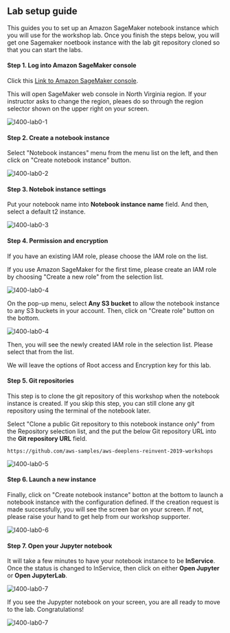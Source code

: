 ## Lab setup guide

This guides you to set up an Amazon SageMaker notebook instance which you will use for the workshop lab. Once you finish the steps below, you will get one Sagemaker noetbook instance with the lab git repository cloned so that you can start the labs.

#### Step 1. Log into Amazon SageMaker console

Click this <a href="https://console.aws.amazon.com/sagemaker/home?region=us-east-1" target="_blank">Link to Amazon SageMaker console</a>.

This will open SageMaker web console in North Virginia region. If your instructor asks to change the region, pleaes do so through the region selector shown on the upper right on your screen.

![l400-lab0-1](../AIM405-Advanced/Lab0/images/l400-lab0-1.png)



#### Step 2. Create a notebook instance

Select "Notebook instances" menu from the menu list on the left, and then click on "Create notebook instance" button.

![l400-lab0-2](../AIM405-Advanced/lab0/images/l400-lab0-2.png)

#### Step 3. Notebok instance settings

Put your notebook name into **Notebook instance name** field. And then, select a default t2 instance. 
<!---choose GPU ML instance type from the **Notebook instance type** list. GPU is needed because an image classification model using MobileNet will be trained. If you cannot choose GPU for some reason, you can still do the lab but the training will be much slower. --->

![l400-lab0-3](../AIM405-Advanced/Lab0/images/l400-lab0-3-2.png)

#### Step 4. Permission and encryption

If you have an existing IAM role, please choose the IAM role on the list.

If you use Amazon SageMaker for the first time, please create an IAM role by choosing "Create a new role" from the selection list.

![l400-lab0-4](../AIM405-Advanced/Lab0/images/l400-lab0-4.png)

On the pop-up menu, select **Any S3 bucket** to allow the notebook instance to any S3 buckets in your account. Then, click on "Create role" button on the bottom.

![l400-lab0-4](../AIM405-Advanced/Lab0/images/l400-lab0-4-2.png)

Then, you will see the newly created IAM role in the selection list. Please select that from the list.

We will leave the options of Root access and Encryption key for this lab.

#### Step 5. Git repositories

This step is to clone the git repository of this workshop when the notebook instance is created. If you skip this step, you can still clone any git repository using the terminal of the notebook later.

Select "Clone a public Git repository to this notebook instance only" from the Repository selection list, and the put the below Git repository URL into the **Git repository URL** field.

```
https://github.com/aws-samples/aws-deeplens-reinvent-2019-workshops
```

![l400-lab0-5](../AIM405-Advanced/Lab0/images/l400-lab0-5.png)

#### Step 6. Launch a new instance

Finally, click on "Create notebook instance" botton at the bottom to launch a notebook instance with the configuration defined. If the creation request is made successfully, you will see the screen bar on your screen. If not, please raise your hand to get help from our workshop supporter.

![l400-lab0-6](../AIM405-Advanced/Lab0/images/l400-lab0-6.png)

#### Step 7. Open your Jupyter notebook

It will take a few minutes to have your notebook instance to be **InService**. Once the status is changed to InService, then click on either **Open Jupyter** or **Open JupyterLab**.

![l400-lab0-7](../AIM405-Advanced/Lab0/images/l400-lab0-7.png)

If you see the Jupypter notebook on your screen, you are all ready to move to the lab. Congratulations!


![l400-lab0-7](../AIM405-Advanced/Lab0/images/l400-lab0-7-2.png)
